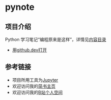 # pynote

## 项目介绍
Python 学习笔记“编程原来是这样”，详情见[内容目录](https://nbviewer.jupyter.org/github/silkriver/pynote/blob/master/content.ipynb)
- [用github.dev打开](https://github.dev/silkriver/pynote)

## 参考链接
- 项目所用工具为[Jupyter](https://jupyter.org)
- 欢迎访问我的[简书主页](https://www.jianshu.com/u/c7ebb0dc1567)
- 欢迎访问我的[B站个人空间](https://space.bilibili.com/7371986)
